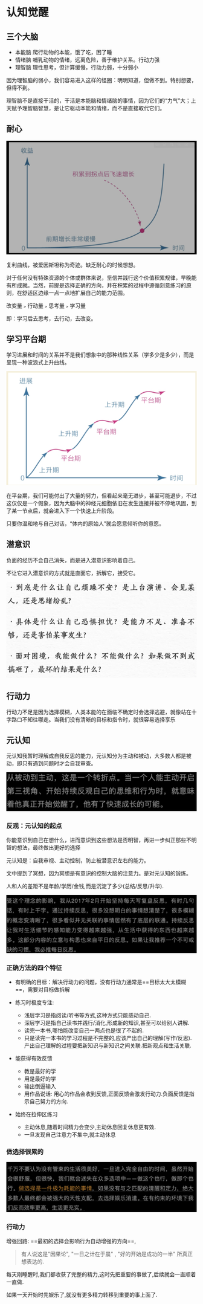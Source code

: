 # 认知觉醒

## 三个大脑

- 本能脑 爬行动物的本能，饿了吃，困了睡
- 情绪脑 哺乳动物的情绪，远离危险，善于维护关系。行动力强
- 理智脑 理性思考，但计算缓慢，行动力弱，十分弱小

因为理智脑的弱小，我们容易进入这样的怪圈：明明知道，但做不到。特别想要，但得不到。

理智脑不是直接干活的，干活是本能脑和情绪脑的事情，因为它们的“力气”大；上天赋予理智脑智慧，是让它驱动本能和情绪，而不是直接取代它们。

## 耐心

![image-20240822180505138](./img/image-20240822180505138.png)

复利曲线，被爱因斯坦称为奇迹。缺乏耐心的时候想想。

对于任何没有特殊资源的个体或群体来说，坚信并践行这个价值积累规律，早晚能有所成就。当然，前提是选择正确的方向，并在积累的过程中遵循刻意练习的原则，在舒适区边缘一点一点地扩展自己的能力范围。

改变量﹥行动量﹥思考量﹥学习量

即：学习后去思考，去行动，去改变。

## 学习平台期

学习进展和时间的关系并不是我们想象中的那种线性关系（学多少是多少），而是呈现一种波浪式上升曲线。

![image-20240822180522279](./img/image-20240822180522279.png)

在平台期，我们可能付出了大量的努力，但看起来毫无进步，甚至可能退步，不过这仅仅是一个假象，因为大脑中的神经元细胞依旧在发生连接并被不停地巩固，到了某一节点后，就会进入下一个快速上升阶段。

只要你温和地与自己对话，“体内的原始人”就会愿意倾听你的意愿。

## 潜意识

负面的经历不会自己消失，而是进入潜意识影响着自己。

不让它进入潜意识的方式就是直面它，拆解它，接受它。

![image-20240822180538591](./img/image-20240822180538591.png)

## 行动力

行动力不足是因为选择模糊，人类本能的在面临不确定时会选择逃避，就像站在十字路口不知往哪走。当我们没有清晰的目标和指令时，就很容易选择享乐

## 元认知

元认知我暂时理解成自我反思的能力，元认知分为主动和被动，大多数人都是被动，即只有遇到问题时才会自我审查。

![image-20240822180550771](./img/image-20240822180550771.png)

### 反观：元认知的起点

你能意识到自己在想什么，进而意识到这些想法是否明智，再进一步纠正那些不明智的想法，最终做出更好的选择

元认知是：自我审视、主动控制，防止被潜意识左右的能力。

文中提到了冥想，因为冥想是有意识的控制大脑的注意力。是对元认知的锻炼。

人和人的差距不是年龄/学历/金钱,而是沉淀了多少(总结/反思/升华).

![image-20240823094716529](./img/image-20240823094716529.png)

### 正确方法的四个特征

- 有明确的目标：解决行动力的问题，没有行动力通常是==目标太大太模糊==，需要对目标做拆解

- 练习时极度专注: 
  + 浅层学习是指阅读/听书等方式,这种方式只能感动自己.
  + 深层学习是指自己读书并践行/消化,形成新的知识,甚至可以给别人讲解.
  + 读完一本书,哪怕能改变自己一两点也是很了不起的.
  + 只是读完一本书的学习过程是不完整的,应该产出自己的理解(写作/反思).产出自己理解的过程要把新知识与新知识之间关联.把新观点和生活关联.

- 能获得有效反馈
  - 教是最好的学
  - 用是最好的学
  - 输出倒逼输入
  - 用作品说话: 用心的作品会收到反馈,正面反馈会激发行动力.负面反馈是指示自己努力的方向.

- 始终在拉伸区练习
  - 主动休息,随着时间精力会变少,主动休息回复休息更有效.
  - 一旦发现自己注意力不集中,就主动休息

### 做选择很累的

![image-20240823093118821](./img/image-20240823093118821.png)

### 行动力

增强回路: ==最初的选择会影响行为自动增强的方向==,

> 有人说这是"因果论", "一日之计在于晨" , "好的开始是成功的一半" 所真正想表达的.

每天刚睡醒时,我们都收获了完整的精力,这时先把重要的事做了,后续就会一直顺着一直做.

如果一天开始时先娱乐了,就没有更多精力转移到重要的事上面了.

